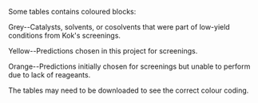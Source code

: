 Some tables contains coloured blocks:

Grey--Catalysts, solvents, or cosolvents that were part of low-yield conditions from Kok's screenings.

Yellow--Predictions chosen in this project for screenings.

Orange--Predictions initially chosen for screenings but unable to perform due to lack of reageants.

The tables may need to be downloaded to see the correct colour coding.
